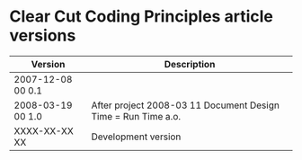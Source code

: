 ﻿Clear Cut Coding Principles article versions
============================================

| Version            | Description                                                     |
|--------------------|-----------------------------------------------------------------|
| 2007-12-08 00  0.1 |                                                                 |
| 2008-03-19 00  1.0 | After project  2008-03 11  Document Design Time = Run Time a.o. |
| XXXX-XX-XX XX      | Development version                                             |

